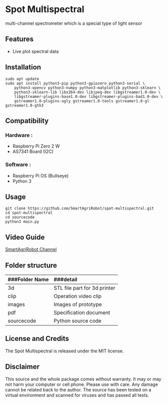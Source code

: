 # Spot Multispectral
multi-channel spectrometer which is a special type of light sensor

## Features
* Live plot spectral data

## Installation
```
sudo apt update
sudo apt install python3-pip python3-gpiozero python3-serial \
	python3-opencv python3-numpy python3-matplotlib python3-sklearn \
	python3-sklearn-lib libx264-dev libjpeg-dev libgstreamer1.0-dev \
	libgstreamer-plugins-base1.0-dev libgstreamer-plugins-bad1.0-dev \
	gstreamer1.0-plugins-ugly gstreamer1.0-tools gstreamer1.0-gl gstreamer1.0-gtk3
```
## Compatibility
### Hardware :
* Raspberry Pi Zero 2 W
* AS7341 Board (I2C)

### Software :
* Raspberry Pi OS (Bullseye)
* Python 3

## Usage
```
git clone https://github.com/SmartAgriRobot/spot-multispectral.git
cd spot-multispectral
cd sourcecode
python3 main.py
```
## Video Guide
[SmartAgriRobot Channel](https://www.youtube.com/channel/UCOgiOXJ43hnMZIsxGAZKoPQ)

## Folder structure
| ###Folder Name  | ###detail  |
| :------------ |:---------------|
| 3d            | STL file part for 3d printer |
| clip          | Operation video clip       |
| images        | Images of prototype        |
| pdf           | Specification document        |
| sourcecode    | Python source code        |

## License and Credits
The Spot Multispectral is released under the MIT license.

## Disclaimer
This source and the whole package comes without warranty. It may or may not harm your computer or cell phone. Please use with care. Any damage cannot be related back to the author. The source has been tested on a virtual environment and scanned for viruses and has passed all tests.
